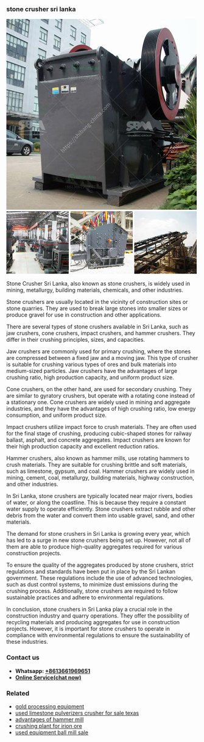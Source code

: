 <h3>stone crusher sri lanka</h3><img src='1703042551.jpg' alt=''><p>Stone Crusher Sri Lanka, also known as stone crushers, is widely used in mining, metallurgy, building materials, chemicals, and other industries.</p><p>Stone crushers are usually located in the vicinity of construction sites or stone quarries. They are used to break large stones into smaller sizes or produce gravel for use in construction and other applications. </p><p>There are several types of stone crushers available in Sri Lanka, such as jaw crushers, cone crushers, impact crushers, and hammer crushers. They differ in their crushing principles, sizes, and capacities. </p><p>Jaw crushers are commonly used for primary crushing, where the stones are compressed between a fixed jaw and a moving jaw. This type of crusher is suitable for crushing various types of ores and bulk materials into medium-sized particles. Jaw crushers have the advantages of large crushing ratio, high production capacity, and uniform product size.</p><p>Cone crushers, on the other hand, are used for secondary crushing. They are similar to gyratory crushers, but operate with a rotating cone instead of a stationary one. Cone crushers are widely used in mining and aggregate industries, and they have the advantages of high crushing ratio, low energy consumption, and uniform product size.</p><p>Impact crushers utilize impact force to crush materials. They are often used for the final stage of crushing, producing cubic-shaped stones for railway ballast, asphalt, and concrete aggregates. Impact crushers are known for their high production capacity and excellent reduction ratios.</p><p>Hammer crushers, also known as hammer mills, use rotating hammers to crush materials. They are suitable for crushing brittle and soft materials, such as limestone, gypsum, and coal. Hammer crushers are widely used in mining, cement, coal, metallurgy, building materials, highway construction, and other industries.</p><p>In Sri Lanka, stone crushers are typically located near major rivers, bodies of water, or along the coastline. This is because they require a constant water supply to operate efficiently. Stone crushers extract rubble and other debris from the water and convert them into usable gravel, sand, and other materials. </p><p>The demand for stone crushers in Sri Lanka is growing every year, which has led to a surge in new stone crushers being set up. However, not all of them are able to produce high-quality aggregates required for various construction projects. </p><p>To ensure the quality of the aggregates produced by stone crushers, strict regulations and standards have been put in place by the Sri Lankan government. These regulations include the use of advanced technologies, such as dust control systems, to minimize dust emissions during the crushing process. Additionally, stone crushers are required to follow sustainable practices and adhere to environmental regulations.</p><p>In conclusion, stone crushers in Sri Lanka play a crucial role in the construction industry and quarry operations. They offer the possibility of recycling materials and producing aggregates for use in construction projects. However, it is important for stone crushers to operate in compliance with environmental regulations to ensure the sustainability of these industries.</p><h3>Contact us</h3><ul><li><strong>Whatsapp:&nbsp;<a href="https://wa.me/8613661969651">+8613661969651</a></strong></li><li><a href="https://swt.shibang-china.com/?git&amp;zhl&amp;stone crusher sri lanka"><strong>Online Service(chat now)</strong></a></li></ul><h3>Related</h3><ul><li><a href='gold processing equipment.md'>gold processing equipment</a></li><li><a href='used limestone pulverizers crusher for sale texas.md'>used limestone pulverizers crusher for sale texas</a></li><li><a href='advantages of hammer mill.md'>advantages of hammer mill</a></li><li><a href='crushing plant for irion ore.md'>crushing plant for irion ore</a></li><li><a href='used equipment ball mill sale.md'>used equipment ball mill sale</a></li></ul>